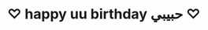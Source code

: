 <html> 
<title> boo </title>
<h1> &nbsp;&nbsp;&nbsp;&nbsp;&nbsp; ♡ happy uu birthday حبيبي ♡ </h1>
</h1>

</body>
</html>

